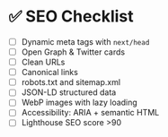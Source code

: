 # ✅ SEO Checklist

- [ ] Dynamic meta tags with `next/head`
- [ ] Open Graph & Twitter cards
- [ ] Clean URLs
- [ ] Canonical links
- [ ] robots.txt and sitemap.xml
- [ ] JSON-LD structured data
- [ ] WebP images with lazy loading
- [ ] Accessibility: ARIA + semantic HTML
- [ ] Lighthouse SEO score >90

